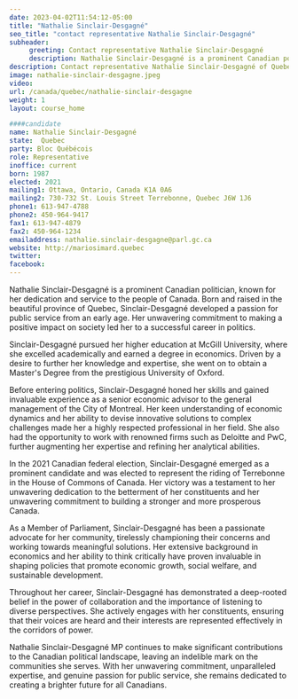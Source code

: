 ```yaml
---
date: 2023-04-02T11:54:12-05:00
title: "Nathalie Sinclair-Desgagné"
seo_title: "contact representative Nathalie Sinclair-Desgagné"
subheader:
     greeting: Contact representative Nathalie Sinclair-Desgagné
     description: Nathalie Sinclair-Desgagné is a prominent Canadian politician, known for her dedication and service to the people of Canada.
description: Contact representative Nathalie Sinclair-Desgagné of Quebec. Contact information for Nathalie Sinclair-Desgagné includes email address, phone number, and mailing address.
image: nathalie-sinclair-desgagne.jpeg
video:
url: /canada/quebec/nathalie-sinclair-desgagne
weight: 1
layout: course_home

####candidate
name: Nathalie Sinclair-Desgagné
state:	Quebec
party: Bloc Québécois
role: Representative
inoffice: current
born: 1987
elected: 2021
mailing1: Ottawa, Ontario, Canada K1A 0A6
mailing2: 730-732 St. Louis Street Terrebonne, Quebec J6W 1J6
phone1: 613-947-4788
phone2: 450-964-9417
fax1: 613-947-4879
fax2: 450-964-1234
emailaddress: nathalie.sinclair-desgagne@parl.gc.ca
website: http://mariosimard.quebec
twitter:
facebook:
---
```


Nathalie Sinclair-Desgagné is a prominent Canadian politician, known for her dedication and service to the people of Canada. Born and raised in the beautiful province of Quebec, Sinclair-Desgagné developed a passion for public service from an early age. Her unwavering commitment to making a positive impact on society led her to a successful career in politics.

Sinclair-Desgagné pursued her higher education at McGill University, where she excelled academically and earned a degree in economics. Driven by a desire to further her knowledge and expertise, she went on to obtain a Master's Degree from the prestigious University of Oxford.

Before entering politics, Sinclair-Desgagné honed her skills and gained invaluable experience as a senior economic advisor to the general management of the City of Montreal. Her keen understanding of economic dynamics and her ability to devise innovative solutions to complex challenges made her a highly respected professional in her field. She also had the opportunity to work with renowned firms such as Deloitte and PwC, further augmenting her expertise and refining her analytical abilities.

In the 2021 Canadian federal election, Sinclair-Desgagné emerged as a prominent candidate and was elected to represent the riding of Terrebonne in the House of Commons of Canada. Her victory was a testament to her unwavering dedication to the betterment of her constituents and her unwavering commitment to building a stronger and more prosperous Canada.

As a Member of Parliament, Sinclair-Desgagné has been a passionate advocate for her community, tirelessly championing their concerns and working towards meaningful solutions. Her extensive background in economics and her ability to think critically have proven invaluable in shaping policies that promote economic growth, social welfare, and sustainable development.

Throughout her career, Sinclair-Desgagné has demonstrated a deep-rooted belief in the power of collaboration and the importance of listening to diverse perspectives. She actively engages with her constituents, ensuring that their voices are heard and their interests are represented effectively in the corridors of power.

Nathalie Sinclair-Desgagné MP continues to make significant contributions to the Canadian political landscape, leaving an indelible mark on the communities she serves. With her unwavering commitment, unparalleled expertise, and genuine passion for public service, she remains dedicated to creating a brighter future for all Canadians.
